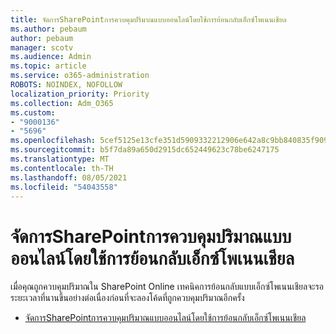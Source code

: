 ```yaml
---
title: จัดการSharePointการควบคุมปริมาณแบบออนไลน์โดยใช้การย้อนกลับเอ็กซ์โพเนนเชียล
ms.author: pebaum
author: pebaum
manager: scotv
ms.audience: Admin
ms.topic: article
ms.service: o365-administration
ROBOTS: NOINDEX, NOFOLLOW
localization_priority: Priority
ms.collection: Adm_O365
ms.custom:
- "9000136"
- "5696"
ms.openlocfilehash: 5cef5125e13cfe351d5909332212906e642a8c9bb840835f909fa3a6cdd7a441
ms.sourcegitcommit: b5f7da89a650d2915dc652449623c78be6247175
ms.translationtype: MT
ms.contentlocale: th-TH
ms.lasthandoff: 08/05/2021
ms.locfileid: "54043558"
---
```

# <a name="handle-sharepoint-online-throttling-by-using-exponential-back-off"></a>จัดการSharePointการควบคุมปริมาณแบบออนไลน์โดยใช้การย้อนกลับเอ็กซ์โพเนนเชียล

เมื่อคุณถูกควบคุมปริมาณใน SharePoint Online เทคนิคการย้อนกลับแบบเอ็กซ์โพเนนเชียลจะรอระยะเวลาที่นานขึ้นอย่างต่อเนื่องก่อนที่จะลองโค้ดที่ถูกควบคุมปริมาณอีกครั้ง

- [จัดการSharePointการควบคุมปริมาณแบบออนไลน์โดยใช้การย้อนกลับเอ็กซ์โพเนนเชียล](https://docs.microsoft.com/sharepoint/dev/solution-guidance/handle-sharepoint-online-throttling-by-using-exponential-back-off)
